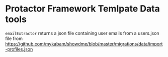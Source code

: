 Protactor Framework Temlpate Data tools
===
`emailExtractor` returns a json file containing user emails from a users.json file from https://github.com/mykabam/showdme/blob/master/migrations/data/import-profiles.json